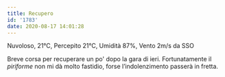 ```yaml
---
title: Recupero
id: '1783'
date: 2020-08-17 14:01:28
---
```


Nuvoloso, 21°C, Percepito 21°C, Umidità 87%, Vento 2m/s da SSO

Breve corsa per recuperare un po' dopo la gara di ieri. Fortunatamente il _piriforme_ non mi dà molto fastidio, forse l’indolenzimento passerà in fretta.